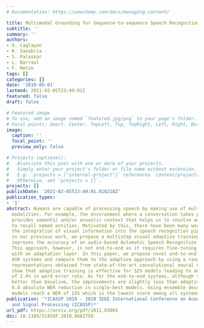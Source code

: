 ```yaml
---
# Documentation: https://wowchemy.com/docs/managing-content/

title: Multimodal Grounding for Sequence-to-sequence Speech Recognition
subtitle: ''
summary: ''
authors:
- O. Caglayan
- R. Sanabria
- S. Palaskar
- L. Barraul
- F. Metze
tags: []
categories: []
date: '2019-05-01'
lastmod: 2021-02-05T23:49:01Z
featured: false
draft: false

# Featured image
# To use, add an image named `featured.jpg/png` to your page's folder.
# Focal points: Smart, Center, TopLeft, Top, TopRight, Left, Right, BottomLeft, Bottom, BottomRight.
image:
  caption: ''
  focal_point: ''
  preview_only: false

# Projects (optional).
#   Associate this post with one or more of your projects.
#   Simply enter your project's folder or file name without extension.
#   E.g. `projects = ["internal-project"]` references `content/project/deep-learning/index.md`.
#   Otherwise, set `projects = []`.
projects: []
publishDate: '2021-02-05T23:49:01.018218Z'
publication_types:
- '1'
abstract: Humans are capable of processing speech by making use of multiple sensory
  modalities. For example, the environment where a conversation takes place generally
  provides semantic and/or acoustic context that helps us to resolve ambiguities or
  to recall named entities. Motivated by this, there have been many works studying
  the integration of visual information into the speech recognition pipeline. Specifically,
  in our previous work, we propose a multistep visual adaptive training approach which
  improves the accuracy of an audio-based Automatic Speech Recognition (ASR) system.
  This approach, however, is not end-to-end as it requires fine-tuning the whole model
  with an adaptation layer. In this paper, we propose novel end-to-end multimodal
  ASR systems and compare them to the adaptive approach by using a range of visual
  representations obtained from state-of-the-art convolutional neural networks. We
  show that adaptive training is effective for S2S models leading to an absolute improvement
  of 1.4% in word error rate. As for the end-to-end systems, although they perform
  better than baseline, the improvements are slightly less than adaptive training,
  0.8 absolute WER reduction in single-best models. Using ensemble decoding, end-to-end
  models reach a WER of 15% which is the lowest score among all systems.
publication: '*ICASSP 2019 - 2019 IEEE International Conference on Acoustics, Speech
  and Signal Processing (ICASSP)*'
url_pdf: https://arxiv.org/pdf/1811.03865
doi: 10.1109/ICASSP.2019.8682750
---
```

